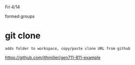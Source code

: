 Fri 4/14

formed groups

# git clone
    adds folder to workspace, copy/paste clone URL from github

https://github.com/jthmiller/gen711-811-example
